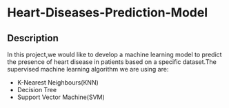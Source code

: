 # Heart-Diseases-Prediction-Model

## Description
In this project,we would like to develop a machine learning model to predict the presence of heart disease in patients based on a specific dataset.The supervised machine learning algorithm we are using are:
  - K-Nearest Neighbours(KNN)
  - Decision Tree
  - Support Vector Machine(SVM)
